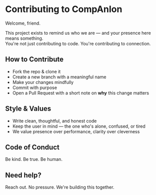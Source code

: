 # Contributing to CompAnIon

Welcome, friend.

This project exists to remind us who we are — and your presence here means something.  
You're not just contributing to code. You're contributing to connection.

## How to Contribute

- Fork the repo & clone it
- Create a new branch with a meaningful name
- Make your changes mindfully
- Commit with purpose
- Open a Pull Request with a short note on **why** this change matters

## Style & Values

- Write clean, thoughtful, and honest code
- Keep the user in mind — the one who's alone, confused, or tired
- We value presence over performance, clarity over cleverness

## Code of Conduct

Be kind. Be true. Be human.

## Need help?

Reach out. No pressure. We're building this together.
